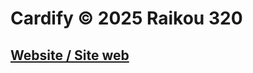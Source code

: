 # Cardify &copy; 2025 Raikou 320
## [Website / Site web](https://raikou320.github.io/Cardify "Cardify's website / Site web de Cardify")
